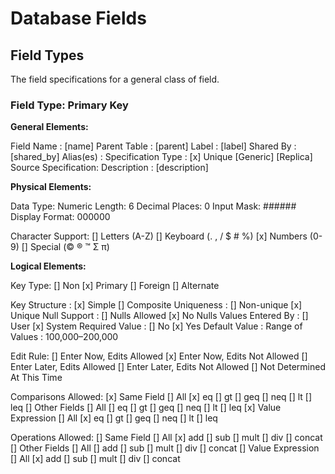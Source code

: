 # Database Fields

## Field Types

The field specifications for a general class of field.

### Field Type: Primary Key

**General Elements:**

Field Name          : [name]
Parent Table        : [parent]
Label               : [label]
Shared By           : [shared_by]
Alias(es)           :
Specification Type  : [x] Unique [Generic] [Replica]
Source Specification:
Description         : [description]

**Physical Elements:**

Data Type: Numeric
Length: 6
Decimal Places: 0
Input Mask: ######
Display Format: 000000

Character Support:
    [] Letters (A-Z)    [] Keyboard (. , / $ # %)
    [x] Numbers (0-9)   [] Special (© ® ™ Σ π)

**Logical Elements:**

Key Type:
    [] Non      [x] Primary
    [] Foreign  [] Alternate

Key Structure       : [x] Simple         [] Composite
Uniqueness          : [] Non-unique     [x] Unique
Null Support        : [] Nulls Allowed  [x] No Nulls
Values Entered By   : [] User           [x] System
Required Value      : [] No             [x] Yes
Default Value       :
Range of Values     : 100,000–200,000

Edit Rule:
    [] Enter Now, Edits Allowed
    [x] Enter Now, Edits Not Allowed
    [] Enter Later, Edits Allowed
    [] Enter Later, Edits Not Allowed
    [] Not Determined At This Time

Comparisons Allowed:
    [x] Same Field       [] All [x] eq    [] gt [] geq    [] neq    [] lt [] leq
    [] Other Fields      [] All  [] eq    [] gt [] geq    [] neq    [] lt [] leq
    [x] Value Expression [] All [x] eq    [] gt [] geq    [] neq    [] lt [] leq

Operations Allowed:
    [] Same Field       [] All [x] add    [] sub [] mult    [] div    [] concat
    [] Other Fields     [] All  [] add    [] sub [] mult    [] div    [] concat
    [] Value Expression [] All [x] add    [] sub [] mult    [] div    [] concat
